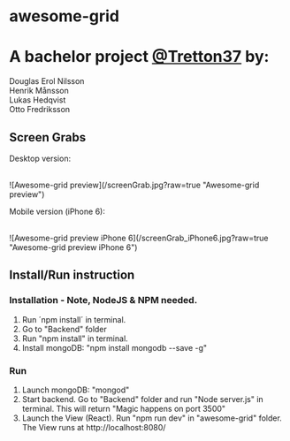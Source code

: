 # awesome-grid

<h1>A bachelor project <a href="http://tretton37.com/">@Tretton37</a> by:</h1>
Douglas Erol Nilsson <br /> 
Henrik Månsson<br /> 
Lukas Hedqvist<br /> 
Otto Fredriksson<br /> 


<h2>Screen Grabs</h2>

<p>Desktop version:</p><br /> 
![Awesome-grid preview](/screenGrab.jpg?raw=true "Awesome-grid preview")


<p>Mobile version (iPhone 6):</p><br />
![Awesome-grid preview iPhone 6](/screenGrab_iPhone6.jpg?raw=true "Awesome-grid preview iPhone 6")



<h2>Install/Run instruction</h2>

<h3>Installation - Note, NodeJS & NPM needed.</h3>

1. Run ´npm install´ in terminal. <br /> 
2. Go to "Backend" folder<br /> 
3. Run "npm install" in terminal. <br /> 
4. Install mongoDB: "npm install mongodb --save -g"<br /> 


<h3>Run</h3> 

1. Launch mongoDB: "mongod"<br /> 
2. Start backend. Go to "Backend" folder and run "Node server.js" in terminal.
This will return "Magic happens on port 3500" <br /> 
3. Launch the View (React). Run "npm run dev" in "awesome-grid" folder.
The View runs at http://localhost:8080/<br /> 
